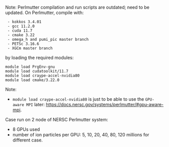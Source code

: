 Note: Perlmutter compilation and run scripts are outdated; need to be updated. 
On Perlmutter, compile with:
```
 - kokkos 3.4.01
 - gcc 11.2.0
 - cuda 11.7
 - cmake 3.22
 - omega_h and pumi_pic master branch
 - PETSc 3.16.6
 - XGCm master branch
```
by loading the required modules:
```
module load PrgEnv-gnu
module load cudatoolkit/11.7
module load craype-accel-nvidia80
module load cmake/3.22.0
```

Note:

- `module load craype-accel-nvidia80` is just to be able to use the `GPU-aware MPI` later: https://docs.nersc.gov/systems/perlmutter/#gpu-aware-mpi.


Case run on 2 node of NERSC Perlmutter system:
 - 8 GPUs used
 - number of ion particles per GPU: 5, 10, 20, 40, 80, 120 millions for different case.
